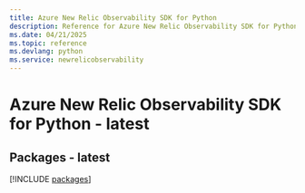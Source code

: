 ```yaml
---
title: Azure New Relic Observability SDK for Python
description: Reference for Azure New Relic Observability SDK for Python
ms.date: 04/21/2025
ms.topic: reference
ms.devlang: python
ms.service: newrelicobservability
---
```

# Azure New Relic Observability SDK for Python - latest
## Packages - latest
[!INCLUDE [packages](new-relic-observability-index.md)]